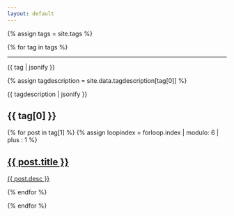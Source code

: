 ```yaml
---
layout: default
---
```

{% assign tags = site.tags %}

{% for tag in tags %}
  <hr>
  <p>{{ tag | jsonify }}</p>
  {% assign tagdescription = site.data.tagdescription[tag[0]] %}
  <p>{{ tagdescription | jsonify }}</p>
  <h2>{{ tag[0] }}</h2>
    
  <section class="tiles">
	{% for post in tag[1] %}
	{% assign loopindex = forloop.index | modulo: 6 | plus : 1 %}
	<article class="style{{ loopindex }}">
		<span class="image">
			<img src="{{ post.img | prepend: "/images/" | prepend: site.baseurl }}" alt="" />
		</span>
		<a href="{{ post.url | prepend: site.baseurl }}">
			<h2>{{ post.title }}</h2>
			<div class="content">
				<p>{{ post.desc }}</p>
			</div>
		</a>
	</article>
	{% endfor %}
  </section>

{% endfor %}
